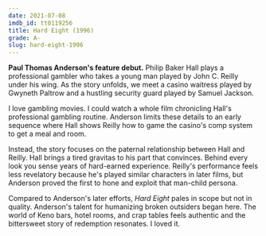 ```yaml
---
date: 2021-07-08
imdb_id: tt0119256
title: Hard Eight (1996)
grade: A-
slug: hard-eight-1996
---
```


**Paul Thomas Anderson's feature debut.** Philip Baker Hall plays a professional gambler who takes a young man played by John C. Reilly under his wing. As the story unfolds, we meet a casino waitress played by Gwyneth Paltrow and a hustling security guard played by Samuel Jackson.

<!-- end -->

I love gambling movies. I could watch a whole film chronicling Hall's professional gambling routine. Anderson limits these details to an early sequence where Hall shows Reilly how to game the casino's comp system to get a meal and room.

Instead, the story focuses on the paternal relationship between Hall and Reilly. Hall brings a tired gravitas to his part that convinces. Behind every look you sense years of hard-earned experience. Reilly's performance feels less revelatory because he's played similar characters in later films, but Anderson proved the first to hone and exploit that man-child persona.

Compared to Anderson's later efforts, _Hard Eight_ pales in scope but not in quality. Anderson's talent for humanizing broken outsiders began here. The world of Keno bars, hotel rooms, and crap tables feels authentic and the bittersweet story of redemption resonates. I loved it.